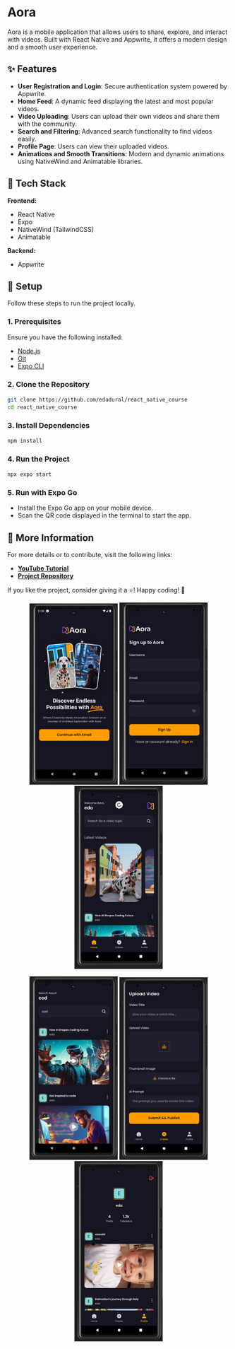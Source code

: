 # Aora

Aora is a mobile application that allows users to share, explore, and interact with videos. Built with React Native and Appwrite, it offers a modern design and a smooth user experience.

## ✨ Features

- **User Registration and Login**: Secure authentication system powered by Appwrite.
- **Home Feed**: A dynamic feed displaying the latest and most popular videos.
- **Video Uploading**: Users can upload their own videos and share them with the community.
- **Search and Filtering**: Advanced search functionality to find videos easily.
- **Profile Page**: Users can view their uploaded videos.
- **Animations and Smooth Transitions**: Modern and dynamic animations using NativeWind and Animatable libraries.

## 💪 Tech Stack

**Frontend:**

- React Native
- Expo
- NativeWind (TailwindCSS)
- Animatable

**Backend:**

- Appwrite

## 🎨 Setup

Follow these steps to run the project locally.

### 1. Prerequisites

Ensure you have the following installed:

- [Node.js](https://nodejs.org/en)
- [Git](https://git-scm.com/)
- [Expo CLI](https://docs.expo.dev/get-started/installation/)

### 2. Clone the Repository

```bash
git clone https://github.com/edadural/react_native_course
cd react_native_course
```

### 3. Install Dependencies

```bash
npm install
```

### 4. Run the Project

```bash
npx expo start
```

### 5. Run with Expo Go

- Install the Expo Go app on your mobile device.
- Scan the QR code displayed in the terminal to start the app.

## 🔗 More Information

For more details or to contribute, visit the following links:

- **[YouTube Tutorial](https://www.youtube.com/watch?v=ZBCUegTZF7M)**
- **[Project Repository](https://github.com/adrianhajdin/aora)**

If you like the project, consider giving it a ⭐! Happy coding! 🚀

<p align="center">
  <img src="https://raw.githubusercontent.com/edadural/react_native_course/main/assets/img/1.png" alt="Image 1" width="200"/>
  <img src="https://raw.githubusercontent.com/edadural/react_native_course/main/assets/img/2.png" alt="Image 2" width="200"/>
  <img src="https://raw.githubusercontent.com/edadural/react_native_course/main/assets/img/3.png" alt="Image 3" width="200"/>
</p>

<p align="center">
  <img src="https://raw.githubusercontent.com/edadural/react_native_course/main/assets/img/4.png" alt="Image 4" width="200"/>
  <img src="https://raw.githubusercontent.com/edadural/react_native_course/main/assets/img/5.png" alt="Image 5" width="200"/>
  <img src="https://raw.githubusercontent.com/edadural/react_native_course/main/assets/img/6.png" alt="Image 6" width="200"/>
</p>

